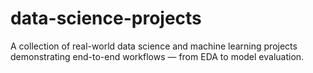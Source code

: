 # data-science-projects
A collection of real-world data science and machine learning projects demonstrating end-to-end workflows — from EDA to model evaluation.
